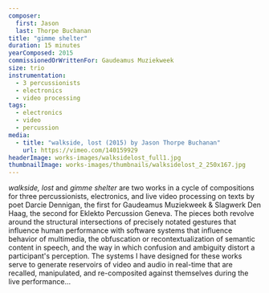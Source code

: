 ```yaml
---
composer:
  first: Jason
  last: Thorpe Buchanan
title: "gimme shelter"
duration: 15 minutes
yearComposed: 2015
commissionedOrWrittenFor: Gaudeamus Muziekweek
size: trio
instrumentation:
  - 3 percussionists
  - electronics
  - video processing
tags:
  - electronics
  - video
  - percussion
media:
  - title: "walkside, lost (2015) by Jason Thorpe Buchanan"
    url: https://vimeo.com/140159929
headerImage: works-images/walksidelost_full1.jpg
thumbnailImage: works-images/thumbnails/walksidelost_2_250x167.jpg
---
```


<em>walkside, lost</em> and <em>gimme shelter</em> are two works in a cycle of compositions for three percussionists, electronics, and live video processing on texts by poet Darcie Dennigan, the first for Gaudeamus Muziekweek & Slagwerk Den Haag, the second for Eklekto Percussion Geneva. The pieces both revolve around the structural intersections of precisely notated gestures that influence human performance with software systems that influence behavior of multimedia, the obfuscation or recontextualization of semantic content in speech, and the way in which confusion and ambiguity distort a participant's perception. The systems I have designed for these works serve to generate reservoirs of video and audio in real-time that are recalled, manipulated, and re-composited against themselves during the live performance...
